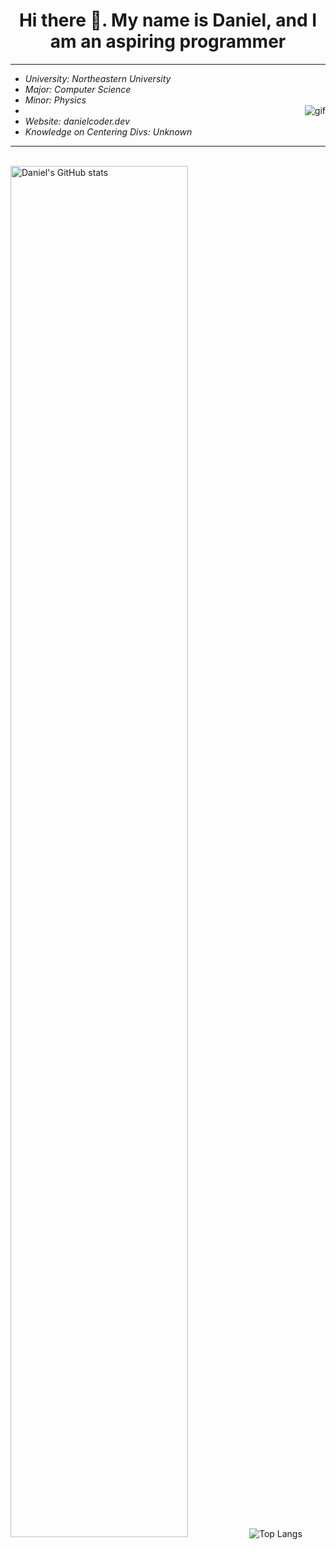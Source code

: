 <h1 align="center"> Hi there 👋. My name is Daniel, and I am an aspiring programmer</h1> 
<hr />
  <ul>
    <li><i>University: Northeastern University</i></li>
    <li><i>Major: Computer Science</i></li>
    <li><i>Minor: Physics</i></li>
    <li> <img align="right" src="https://github.com/DanielCoder834/DanielCoder834/assets/55712502/fd21e763-0166-4f97-b926-8d5c7c5d342a" alt="gif"> </li>
    <li><i>Website: danielcoder.dev</i></li>
    <li><i>Knowledge on Centering Divs: Unknown</i></li>
  </ul>
    
<hr />
<br>
      
<img width="75%" height="75%" src="https://github-readme-stats.vercel.app/api?username=DanielCoder834" alt="Daniel's GitHub stats">
<img src="https://github-readme-stats.vercel.app/api/top-langs/?username=DanielCoder834" alt="Top Langs">
<!--
**DanielCoder834/DanielCoder834** is a ✨ _special_ ✨ repository because its `README.md` (this file) appears on your GitHub profile. align = "right"

Here are some ideas to get you started:

- 🔭 I’m currently working on ...
- 🌱 I’m currently learning ...
- 👯 I’m looking to collaborate on ...
- 🤔 I’m looking for help with ...
- 💬 Ask me about ...
- 📫 How to reach me: ...
- 😄 Pronouns: ...
- ⚡ Fun fact: ...
-->
